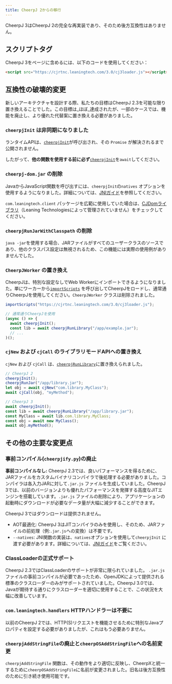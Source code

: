 ```yaml
---
title: CheerpJ 2からの移行
---
```


CheerpJ 3はCheerpJ 2の完全な再実装であり、そのため後方互換性はありません。

## スクリプトタグ

CheerpJ 3をページに含めるには、以下のコードを使用してください：

```html
<script src="https://cjrtnc.leaningtech.com/3.0/cj3loader.js"></script>
```

## 互換性の破壊的変更

新しいアーキテクチャを設計する際、私たちの目標はCheerpJ 2.3を可能な限り置き換えることでした。この目標は_ほぼ_達成されたが、一部のケースでは、機能を廃止し、より優れた代替案に置き換える必要がありました。

### `cheerpjInit` は非同期になりました

ランタイムAPIは、[`cheerpjInit`]が呼び出され、その `Promise` が解決されるまで公開されません。

したがって、**他の関数を使用する前に必ず**[`cheerpjInit`]を`await`してください。

### `cheerpj-dom.jar` の削除

JavaからJavaScript関数を呼び出すには、`cheerpjInit`の`natives` オプションを使用するようになりました。詳細については、[JNIガイド]を参照してください。

`com.leaningtech.client` パッケージを広範に使用していた場合は、[CJDomライブラリ](https://github.com/reportmill/CJDom)（Leaning Technologiesによって管理されていません）をチェックしてください。

### `cheerpjRunJarWithClasspath` の削除

`java -jar`を使用する場合、JARファイルがすべてのユーザークラスのソースであり、他のクラスパス設定は無視されるため、この機能には実際の使用例がありませんでした。

### `CheerpJWorker` の置き換え

CheerpJは、特別な設定なしでWeb Workerにインポートできるようになりました。単にワーカーから[`importScripts`](https://developer.mozilla.org/ja/docs/Web/API/WorkerGlobalScope/importScripts) を呼び出してCheerpJをロードし、通常通りCheerpJを使用してください。`CheerpJWorker` クラスは削除されました。

```js
importScripts("https://cjrtnc.leaningtech.com/3.0/cj3loader.js");

// 通常通りCheerpJを使用
(async () => {
  await cheerpjInit();
  const lib = await cheerpjRunLibrary("/app/example.jar");
  // ...
)();
```

### `cjNew` および `cjCall` のライブラリモードAPIへの置き換え

`cjNew` および `cjCall` は、[`cheerpjRunLibrary`]に置き換えられました。

```js
// CheerpJ 2
cheerpjInit();
cheerpjRunJar("/app/library.jar");
let obj = await cjNew("com.library.MyClass");
await cjCall(obj, "myMethod");
```

```js
// CheerpJ 3
await cheerpjInit();
const lib = await cheerpjRunLibrary("/app/library.jar");
const MyClass = await lib.com.library.MyClass;
const obj = await new MyClass();
await obj.myMethod();
```

## その他の主要な変更点

<!-- TODO: copy from cheerpj-3-deep-dive blog post -->

### 事前コンパイル(`cheerpjify.py`)の廃止

**事前コンパイルなし:** CheerpJ 2.3では、良いパフォーマンスを得るために、JARファイルをカスタムバイナリコンパイラで後処理する必要がありました。コンパイラは各入力JARに対して`.jar.js` ファイルを生成していました。CheerpJ 3では、以前のバージョンよりも優れたパフォーマンスを発揮する高度なJITエンジンを搭載しています。`.jar.js` ファイルの削除により、アプリケーションの起動時にダウンロードが必要なデータ量が大幅に減少することができます。

CheerpJ 3ではダウンロードは提供されません。

- AOT最適化: CheerpJ 3はJITコンパイラのみを使用し、そのため、JARファイルの前処理（例:`.jar.js`への変換）は不要です。
- `--natives`: JNI関数の実装は、`natives`オプションを使用して`cheerpjInit` に渡す必要があります。詳細については、[JNIガイド]をご覧ください。

### ClassLoaderの正式サポート

CheerpJ 2.3ではClassLoaderのサポートが非常に限られていました。 `.jar.js`ファイルの事前コンパイルが必要であったため、OpenJDKによって提供される標準のクラスローダーのみがサポートされていました。CheerpJ 3.0では、Javaが期待する通りにクラスローダーを適切に使用することで、この状況を大幅に改善しています。

### `com.leaningtech.handlers` HTTPハンドラーは不要に

以前のCheerpJ 2では、HTTP(S)リクエストを機能させるために特別なJavaプロパティを設定する必要がありましたが、これはもう必要ありません。

### `cheerpjAddStringFile`の廃止と`cheerpOSAddStringFile`への名前変更

`cheerpjAddStringFile` 関数は、その動作をより適切に反映し、CheerpXと統一するために`cheerpOSAddStringFile`に名前が変更されました。旧名は後方互換性のために引き続き使用可能です。

[`cheerpjInit`]: /docs/ja/reference/cheerpjInit
[`cheerpjRunLibrary`]: /docs/ja/reference/cheerpjRunLibrary
[`cheerpjRunMain`]: /docs/ja/reference/cheerpjRunMain
[JNIガイド]: /docs/ja/guides/Implementing-Java-native-methods-in-JavaScript
